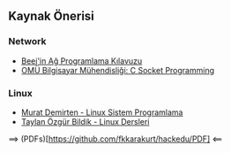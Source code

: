 ## Kaynak Önerisi

### Network
- [Beej'in Ağ Programlama Kılavuzu](http://www.belgeler.org/bgnet/bgnet.html)
- [OMÜ Bilgisayar Mühendisliği: C Socket Programming](https://github.com/ileri/C-Socket-Programming)

### Linux
- [Murat Demirten - Linux Sistem Programlama](https://demirten.gitbooks.io/linux-sistem-programlama/content/)
- [Taylan Özgür Bildik - Linux Dersleri](https://www.linuxdersleri.net/)

==> (PDFs)[https://github.com/fkkarakurt/hackedu/PDF] <==
